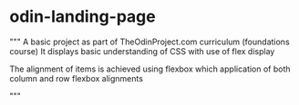 # odin-landing-page


""" 
A basic project as part of TheOdinProject.com curriculum (foundations course)
It displays basic understanding of CSS with use of flex display

The alignment of items is achieved using flexbox which application of both column and row flexbox alignments

"""